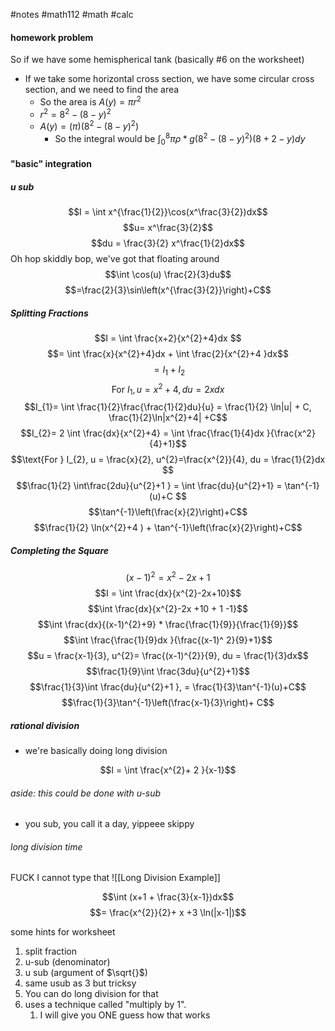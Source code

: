 #notes #math112 #math #calc

#### homework problem
So if we have some hemispherical tank (basically #6 on the worksheet)
- If we take some horizontal cross section, we have some circular cross section, and we need to find the area 
	- So the area is $A(y)=\pi r^{2}$
	- $r^{2}=8^{2}-(8-y)^{2}$
	- $A(y)=(\pi)(8^{2}-(8-y)^{2})$
		- So the integral would be $\int_{0}^{8}\pi\rho*g (8^{2}-(8-y)^{2})(8+2-y)dy$
#### "basic" integration
##### u sub
$$I = \int x^{\frac{1}{2}}\cos(x^\frac{3}{2})dx$$
$$u= x^\frac{3}{2}$$
$$du = \frac{3}{2} x^\frac{1}{2}dx$$
Oh hop skiddly bop, we've got that floating around
$$\int \cos(u) \frac{2}{3}du$$
$$=\frac{2}{3}\sin\left(x^{\frac{3}{2}}\right)+C$$

##### Splitting Fractions
$$I = \int \frac{x+2}{x^{2}+4}dx $$
$$= \int \frac{x}{x^{2}+4}dx + \int \frac{2}{x^{2}+4 }dx$$
$$=I_{1}+I_{2}$$
$$\text{For } I_{1}, u = x^{2}+4, du = 2xdx $$
$$I_{1}= \int \frac{1}{2}\frac{\frac{1}{2}du}{u} = \frac{1}{2} \ln|u| + C, \frac{1}{2}\ln|x^{2}+4| +C$$
$$I_{2}= 2 \int \frac{dx}{x^{2}+4} = \int \frac{\frac{1}{4}dx }{\frac{x^2}{4}+1}$$
$$\text{For } I_{2}, u = \frac{x}{2}, u^{2}=\frac{x^{2}}{4}, du = \frac{1}{2}dx $$
$$\frac{1}{2} \int\frac{2du}{u^{2}+1 } = \int \frac{du}{u^{2}+1} = \tan^{-1}(u)+C $$
$$\tan^{-1}\left(\frac{x}{2}\right)+C$$
$$\frac{1}{2} \ln(x^{2}+4 ) + \tan^{-1}\left(\frac{x}{2}\right)+C$$


##### Completing the Square

$$(x-1)^{2}= x^{2}-2x +1 $$
$$I = \int \frac{dx}{x^{2}-2x+10}$$
$$\int \frac{dx}{x^{2}-2x +10 + 1 -1}$$
$$\int \frac{dx}{(x-1)^{2}+9} * \frac{\frac{1}{9}}{\frac{1}{9}}$$
$$\int \frac{\frac{1}{9}dx }{\frac{(x-1)^ 2}{9}+1}$$
$$u = \frac{x-1}{3}, u^{2}= \frac{(x-1)^{2}}{9}, du = \frac{1}{3}dx$$
$$\frac{1}{9}\int \frac{3du}{u^{2}+1}$$
$$\frac{1}{3}\int \frac{du}{u^{2}+1 }, = \frac{1}{3}\tan^{-1}(u)+C$$
$$\frac{1}{3}\tan^{-1}\left(\frac{x-1}{3}\right)+ C$$

##### rational division

- we're basically doing long division

$$I = \int \frac{x^{2}+ 2 }{x-1}$$
###### aside: this could be done with u-sub
- you sub, you call it a day, yippeee skippy
###### long division time
FUCK I cannot type that
![[Long Division Example]]

$$\int (x+1 + \frac{3}{x-1})dx$$
$$= \frac{x^{2}}{2}+ x +3 \ln(|x-1|)$$

some hints for worksheet
1. split fraction
2. u-sub (denominator)
3. u sub (argument of $\sqrt{}$)
4. same usub as 3 but tricksy
5. You can do long division for that
8. uses a technique called "multiply by 1". 
	1. I will give you ONE guess how that works
